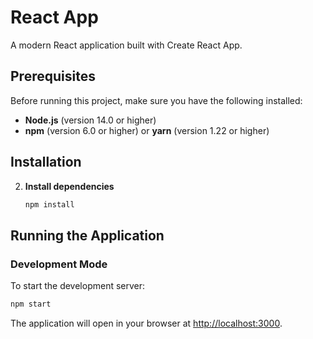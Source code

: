 # React App

A modern React application built with Create React App.

## Prerequisites

Before running this project, make sure you have the following installed:

- **Node.js** (version 14.0 or higher)
- **npm** (version 6.0 or higher) or **yarn** (version 1.22 or higher)

## Installation

2. **Install dependencies**
   ```bash
   npm install
   ```

## Running the Application

### Development Mode

To start the development server:

```bash
npm start
```

The application will open in your browser at [http://localhost:3000](http://localhost:3000).
